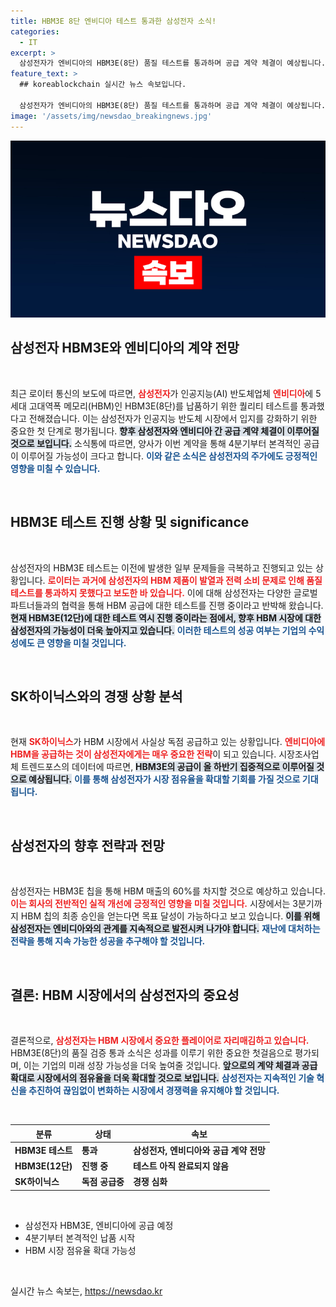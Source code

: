 ```yaml
---
title: HBM3E 8단 엔비디아 테스트 통과한 삼성전자 소식!
categories:
  - IT
excerpt: >
  삼성전자가 엔비디아의 HBM3E(8단) 품질 테스트를 통과하며 공급 계약 체결이 예상됩니다. AI 반도체 경쟁이 치열해지는 가운데 SK하이닉스의 독점 공급에 도전하는 삼성전자의 행보가 주목받고 있습니다!
feature_text: >
  ## koreablockchain 실시간 뉴스 속보입니다.

  삼성전자가 엔비디아의 HBM3E(8단) 품질 테스트를 통과하며 공급 계약 체결이 예상됩니다. AI 반도체 경쟁이 치열해지는 가운데 SK하이닉스의 독점 공급에 도전하는 삼성전자의 행보가 주목받고 있습니다!
image: '/assets/img/newsdao_breakingnews.jpg'
---
```


<p><img src="/assets/img/newsdao_breakingnews.jpg" alt="koreablockchain 속보" /></p>

<h2 data-ke-size="size26">삼성전자 HBM3E와 엔비디아의 계약 전망</h2>

<p data-ke-size="size16">&nbsp;</p>

<p>최근 로이터 통신의 보도에 따르면, <b><span style="color: #ee2323;">삼성전자</span></b>가 인공지능(AI) 반도체업체 <b><span style="color: #ee2323;">엔비디아</span></b>에 5세대 고대역폭 메모리(HBM)인 HBM3E(8단)를 납품하기 위한 퀄리티 테스트를 통과했다고 전해졌습니다. 이는 삼성전자가 인공지능 반도체 시장에서 입지를 강화하기 위한 중요한 첫 단계로 평가됩니다. <b><span style="background-color: #21538527;">향후 삼성전자와 엔비디아 간 공급 계약 체결이 이루어질 것으로 보입니다.</span></b> 소식통에 따르면, 양사가 이번 계약을 통해 4분기부터 본격적인 공급이 이루어질 가능성이 크다고 합니다. <b><span style="color: #1a5490;">이와 같은 소식은 삼성전자의 주가에도 긍정적인 영향을 미칠 수 있습니다.</span></b></p>

<p data-ke-size="size16">&nbsp;</p>

<h2 data-ke-size="size26">HBM3E 테스트 진행 상황 및 significance</h2>

<p data-ke-size="size16">&nbsp;</p>

<p>삼성전자의 HBM3E 테스트는 이전에 발생한 일부 문제들을 극복하고 진행되고 있는 상황입니다. <b><span style="color: #ee2323;">로이터는 과거에 삼성전자의 HBM 제품이 발열과 전력 소비 문제로 인해 품질 테스트를 통과하지 못했다고 보도한 바 있습니다.</span></b> 이에 대해 삼성전자는 다양한 글로벌 파트너들과의 협력을 통해 HBM 공급에 대한 테스트를 진행 중이라고 반박해 왔습니다. <b><span style="background-color: #21538527;">현재 HBM3E(12단)에 대한 테스트 역시 진행 중이라는 점에서, 향후 HBM 시장에 대한 삼성전자의 가능성이 더욱 높아지고 있습니다.</span></b> <b><span style="color: #1a5490;">이러한 테스트의 성공 여부는 기업의 수익성에도 큰 영향을 미칠 것입니다.</span></b></p>

<p data-ke-size="size16">&nbsp;</p>

<h2 data-ke-size="size26">SK하이닉스와의 경쟁 상황 분석</h2>

<p data-ke-size="size16">&nbsp;</p>

<p>현재 <b><span style="color: #ee2323;">SK하이닉스</span></b>가 HBM 시장에서 사실상 독점 공급하고 있는 상황입니다. <b><span style="color: #ee2323;">엔비디아에 HBM을 공급하는 것이 삼성전자에게는 매우 중요한 전략</span></b>이 되고 있습니다. 시장조사업체 트렌드포스의 데이터에 따르면, <b><span style="background-color: #21538527;">HBM3E의 공급이 올 하반기 집중적으로 이루어질 것으로 예상됩니다.</span></b> <b><span style="color: #1a5490;">이를 통해 삼성전자가 시장 점유율을 확대할 기회를 가질 것으로 기대됩니다.</span></b></p>

<p data-ke-size="size16">&nbsp;</p>

<h2 data-ke-size="size26">삼성전자의 향후 전략과 전망</h2>

<p data-ke-size="size16">&nbsp;</p>

<p>삼성전자는 HBM3E 칩을 통해 HBM 매출의 60%를 차지할 것으로 예상하고 있습니다. <b><span style="color: #ee2323;">이는 회사의 전반적인 실적 개선에 긍정적인 영향을 미칠 것입니다.</span></b> 시장에서는 3분기까지 HBM 칩의 최종 승인을 얻는다면 목표 달성이 가능하다고 보고 있습니다. <b><span style="background-color: #21538527;">이를 위해 삼성전자는 엔비디아와의 관계를 지속적으로 발전시켜 나가야 합니다.</span></b> <b><span style="color: #1a5490;">재난에 대처하는 전략을 통해 지속 가능한 성공을 추구해야 할 것입니다.</span></b></p>

<p data-ke-size="size16">&nbsp;</p>

<h2 data-ke-size="size26">결론: HBM 시장에서의 삼성전자의 중요성</h2>

<p data-ke-size="size16">&nbsp;</p>

<p>결론적으로, <b><span style="color: #ee2323;">삼성전자는 HBM 시장에서 중요한 플레이어로 자리매김하고 있습니다.</span></b> HBM3E(8단)의 품질 검증 통과 소식은 성과를 이루기 위한 중요한 첫걸음으로 평가되며, 이는 기업의 미래 성장 가능성을 더욱 높여줄 것입니다. <b><span style="background-color: #21538527;">앞으로의 계약 체결과 공급 확대로 시장에서의 점유율을 더욱 확대할 것으로 보입니다.</span></b> <b><span style="color: #1a5490;">삼성전자는 지속적인 기술 혁신을 추진하여 끊임없이 변화하는 시장에서 경쟁력을 유지해야 할 것입니다.</span></b></p>

<p data-ke-size="size16">&nbsp;</p>

<table>
    <thead>
        <tr>
            <th><b>분류</b></th>
            <th><b>상태</b></th>
            <th><b>속보</b></th>
        </tr>
    </thead>
    <tbody>
        <tr>
            <td><b>HBM3E 테스트</b></td>
            <td><b>통과</b></td>
            <td><b>삼성전자, 엔비디아와 공급 계약 전망</b></td>
        </tr>
        <tr>
            <td><b>HBM3E(12단)</b></td>
            <td><b>진행 중</b></td>
            <td><b>테스트 아직 완료되지 않음</b></td>
        </tr>
        <tr>
            <td><b>SK하이닉스</b></td>
            <td><b>독점 공급중</b></td>
            <td><b>경쟁 심화</b></td>
        </tr>
    </tbody>
</table> 

<p data-ke-size="size16">&nbsp;</p>

<ul>
    <li>삼성전자 HBM3E, 엔비디아에 공급 예정</li>
    <li>4분기부터 본격적인 납품 시작</li>
    <li>HBM 시장 점유율 확대 가능성</li>
</ul> 

<p data-ke-size="size16">&nbsp;</p>
실시간 뉴스 속보는, <a href="https://newsdao.kr" rel="dofollow">https://newsdao.kr</a>



